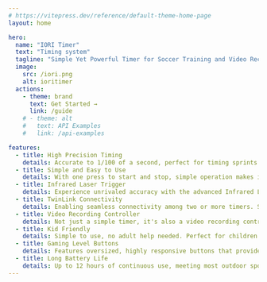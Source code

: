 ```yaml
---
# https://vitepress.dev/reference/default-theme-home-page
layout: home

hero:
  name: "IORI Timer"
  text: "Timing system"
  tagline: "Simple Yet Powerful Timer for Soccer Training and Video Recording"
  image:
    src: /iori.png
    alt: ioritimer
  actions:
    - theme: brand
      text: Get Started →
      link: /guide
    # - theme: alt
    #   text: API Examples
    #   link: /api-examples

features:
  - title: High Precision Timing
    details: Accurate to 1/100 of a second, perfect for timing sprints and other speed training.
  - title: Simple and Easy to Use
    details: With one press to start and stop, simple operation makes it easy to learn and use.
  - title: Infrared Laser Trigger
    details: Experience unrivaled accuracy with the advanced Infrared Laser Trigger. Activate your timer with a beam of precision, ensuring instant and reliable timing initiation. Whether for reaction time testing or rapid start synchronization, the Infrared Laser Trigger takes precision to the next level.
  - title: TwinLink Connectivity
    details: Enabling seamless connectivity among two or more timers. Synchronize, coordinate, and enhance your training sessions with the power of synchronized timing.
  - title: Video Recording Controller
    details: Not just a simple timer, it's also a video recording controller. Start and stop your smartphone video recording with the push of a button.
  - title: Kid Friendly
    details: Simple to use, no adult help needed. Perfect for children's sports training.
  - title: Gaming Level Buttons
    details: Features oversized, highly responsive buttons that provide satisfying feedback when pressed. Enhanced button feeling inspires competitive atmosphere during training or matches.
  - title: Long Battery Life
    details: Up to 12 hours of continuous use, meeting most outdoor sports needs without frequent charging.
---
```


<!-- <div style="position: relative; width: 100%; height: 0; padding-bottom: 75%;"><iframe src="https://www.youtube.com/embed/DLObx4Fq8FI" scrolling="no" border="0" frameborder="no" framespacing="0" allowfullscreen="true" style="position: absolute; width: 100%; height: 100%; left: 0; top: 0;"> </iframe></div> -->

<!-- <div align=center> -->
<!-- <img src="./images/iori-1.jpg" width="498"/> -->
<!-- <img src="./images/iori-2.jpg" width="454"/> -->
<!-- <img src="./images/iori-3.jpg" width="960"/> -->
<!-- <img src="./images/brilliant.png" width="960"/> -->
<!-- </div> -->
